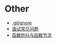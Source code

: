 # Other

* [.gitignore](/other/gitignore.html)
* [面试常见问题](/other/interview.html)
* [函数防抖与函数节流](/other/debounce-and-throttle.html)
